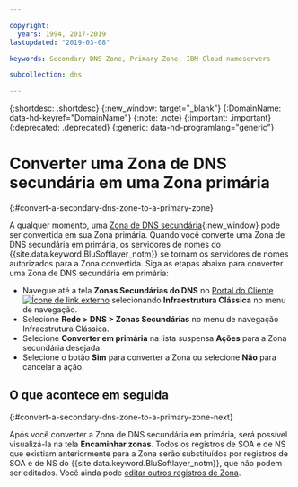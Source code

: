 ```yaml
---

copyright:
  years: 1994, 2017-2019
lastupdated: "2019-03-08"

keywords: Secondary DNS Zone, Primary Zone, IBM Cloud nameservers

subcollection: dns

---
```



{:shortdesc: .shortdesc}
{:new_window: target="_blank"}
{:DomainName: data-hd-keyref="DomainName"}
{:note: .note}
{:important: .important}
{:deprecated: .deprecated}
{:generic: data-hd-programlang="generic"}

# Converter uma Zona de DNS secundária em uma Zona primária
{:#convert-a-secondary-dns-zone-to-a-primary-zone}

A qualquer momento, uma [Zona de DNS secundária](/docs/infrastructure/dns?topic=dns-add-a-secondary-dns-zone){:new_window} pode ser convertida em sua Zona primária. Quando você converte uma Zona de DNS secundária em primária, os servidores de nomes do {{site.data.keyword.BluSoftlayer_notm}} se tornam os servidores de nomes autorizados para a Zona convertida. Siga as etapas abaixo para converter uma Zona de DNS secundária em primária:

* Navegue até a tela **Zonas Secundárias do DNS** no [Portal do Cliente![Ícone de link externo](../../icons/launch-glyph.svg "Ícone de link externo")](https://{DomainName}/) selecionando **Infraestrutura Clássica** no menu de navegação. 
* Selecione **Rede > DNS > Zonas Secundárias** no menu de navegação Infraestrutura Clássica.
* Selecione **Converter em primária** na lista suspensa **Ações** para a Zona secundária desejada.
* Selecione o botão **Sim** para converter a Zona ou selecione **Não** para cancelar a ação.

## O que acontece em seguida
{:#convert-a-secondary-dns-zone-to-a-primary-zone-next}

Após você converter a Zona de DNS secundária em primária, será possível visualizá-la na tela **Encaminhar zonas**. Todos os registros de SOA e de NS que existiam anteriormente para a Zona serão substituídos por registros de SOA e de NS do {{site.data.keyword.BluSoftlayer_notm}}, que não podem ser editados. Você ainda pode [editar outros registros de Zona](/docs/infrastructure/dns?topic=dns-edit-a-dns-zone-record).
